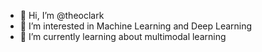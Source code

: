 - 👋 Hi, I’m @theoclark
- 👀 I’m interested in Machine Learning and Deep Learning
- 🌱 I’m currently learning about multimodal learning 
